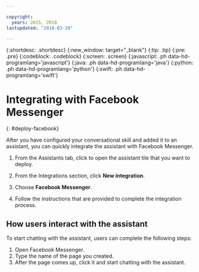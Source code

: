 ```yaml
---

copyright:
  years: 2015, 2018
lastupdated: "2018-03-20"

---
```


{:shortdesc: .shortdesc}
{:new_window: target="_blank"}
{:tip: .tip}
{:pre: .pre}
{:codeblock: .codeblock}
{:screen: .screen}
{:javascript: .ph data-hd-programlang='javascript'}
{:java: .ph data-hd-programlang='java'}
{:python: .ph data-hd-programlang='python'}
{:swift: .ph data-hd-programlang='swift'}

# Integrating with Facebook Messenger
{: #deploy-facebook}

After you have configured your conversational skill and added it to an assistant, you can quickly integrate the assistant with Facebook Messenger.

1.  From the Assistants tab, click to open the assistant tile that you want to deploy.

1.  From the Integrations section, click **New integration**.

1.  Choose **Facebook Messenger**.

1.  Follow the instructions that are provided to complete the integration process.

## How users interact with the assistant

To start chatting with the assistant, users can complete the following steps:

1.  Open Facebook Messenger.
1.  Type the name of the page you created.
1.  After the page comes up, click it and start chatting with the assistant.
